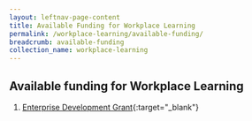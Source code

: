 ```yaml
---
layout: leftnav-page-content
title: Available Funding for Workplace Learning
permalink: /workplace-learning/available-funding/
breadcrumb: available-funding
collection_name: workplace-learning
---
```





## Available funding for Workplace Learning

1. [Enterprise Development Grant](https://www.enterprisesg.gov.sg/financial-assistance/grants/for-local-companies/enterprise-development-grant/core-capabilities/human-capital-development){:target="_blank"}



